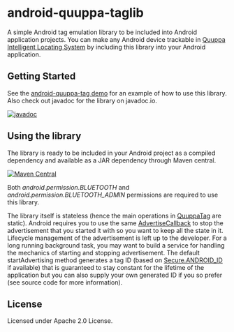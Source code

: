 # android-quuppa-taglib

A simple Android tag emulation library to be included into Android application projects. You can make any Android device trackable in [Quuppa Intelligent Locating System](https://www.quuppa.com/) by including this library into your Android application.

## Getting Started

See the [android-quuppa-tag demo](https://github.com/quuppalabs/demo-android-quuppa-tag) for an example of how to use this library. Also check out javadoc for the library on javadoc.io.

[![javadoc](https://javadoc.io/badge2/com.quuppa/android-quuppa-taglib/javadoc.svg)](https://javadoc.io/doc/com.quuppa/android-quuppa-taglib) 

## Using the library

The library is ready to be included in your Android project as a compiled dependency and available as a JAR dependency through Maven central.

[![Maven Central](https://maven-badges.herokuapp.com/maven-central/com.quuppa/android-quuppa-taglib/badge.svg)](https://maven-badges.herokuapp.com/maven-central/com.quuppa/android-quuppa-taglib)

Both *android.permission.BLUETOOTH* and *android.permission.BLUETOOTH_ADMIN* permissions are required to use this library.

The library itself is stateless (hence the main operations in [QuuppaTag](https://github.com/quuppalabs/android-quuppa-taglib/blob/main/src/main/java/com/quuppa/tag/QuuppaTag.java) are static). Android requires you to use the same [AdvertiseCallback](https://developer.android.com/reference/android/bluetooth/le/AdvertiseCallback) to stop the advertisement that you started it with so you want to keep all the state in it. Lifecycle management of the advertisement is left up to the developer. For a long running background task, you may want to build a service for handling the mechanics of starting and stopping advertisement. The default startAdvertising method generates a tag ID (based on [Secure.ANDROID_ID](https://developer.android.com/reference/android/provider/Settings.Secure#ANDROID_ID) if available) that is guaranteed to stay constant for the lifetime of the application but you can also supply your own generated ID if you so prefer (see source code for more information).  

## License

Licensed under Apache 2.0 License.
